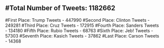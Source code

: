 #Total Number of Tweets: 1182662 
---
#First Place: Trump Tweets - 447990
#Second Place: Clinton Tweets - 249281
#Third Place: Cruz Tweets - 172915
#Fourth Place: Sanders Tweets - 134180
#Fifth Place: Rubio Tweets - 68763
#Sixth Place: Jeb! Tweets - 57303
#Seventh Place: Kasich Tweets - 37862
#Last Place: Carson Tweets - 14368
